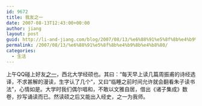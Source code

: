 ```yaml
---
id: 9672
title: 我友之一
date: 2007-08-13T12:43:00+00:00
author: jiang
layout: post
guid: http://li-and-jiang.com/blog/2007/08/13/%e6%88%91%e5%8f%8b%e4%b9%8b%e4%b8%80/
permalink: /2007/08/13/%e6%88%91%e5%8f%8b%e4%b9%8b%e4%b8%80/
categories:
  - 生活
---
```

上午QQ碰上好友<a href="http://hi.baidu.com/asz_%F3%C6%D0%C5%C8%A5%C7%C9" target="_blank">之一</a>，西北大学经硕也。其曰：“每天早上读几篇周振甫的诗经选译，不求甚解的漫读，生字认了几个”，又曰“临睡之前时间允许就会翻看朱子读书法”，心情如是。大学时我们偶尔唱和，不敢以文雅自居，借出《诸子集成》数卷，抄写诵读而已。然读硕之后又能出入经史，之一为我师。